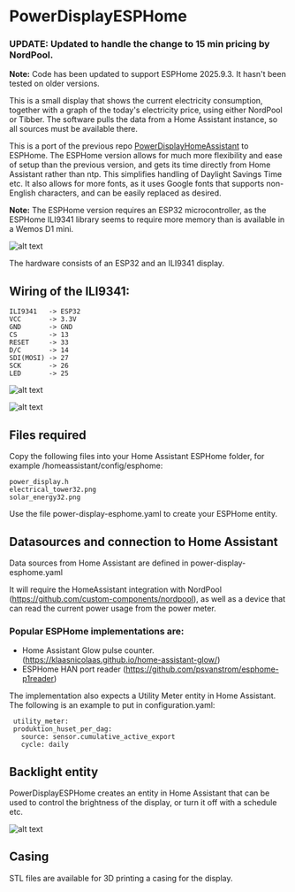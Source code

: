 # PowerDisplayESPHome

### UPDATE: Updated to handle the change to 15 min pricing by NordPool. 
**Note:** Code has been updated to support ESPHome 2025.9.3. It hasn't been tested on older versions.


This is a small display that shows the current electricity consumption, together with a graph of the today's electricity price, using either NordPool or Tibber. The software pulls the data from a Home Assistant instance, so all sources must be available there.

This is a port of the previous repo [PowerDisplayHomeAssistant](https://github.com/johannyren/PowerDisplayHomeAssistant) to ESPHome. The ESPHome version allows for much more flexibility and ease of setup than the previous version, and gets its time directly from Home Assistant rather than ntp. This simplifies handling of Daylight Savings Time etc. It also allows for more fonts, as it uses Google fonts that supports non-English characters, and can be easily replaced as desired.

**Note:** The ESPHome version requires an ESP32 microcontroller, as the ESPHome ILI9341 library seems to require more memory than is available in a Wemos D1 mini.



![alt text](https://github.com/johannyren/PowerDisplayESPHome/blob/main/images/Display1.jpg?raw=true)

The hardware consists of an ESP32 and an ILI9341 display.

## Wiring of the ILI9341:

```
ILI9341   -> ESP32
VCC       -> 3.3V
GND       -> GND
CS        -> 13
RESET     -> 33
D/C       -> 14
SDI(MOSI) -> 27
SCK       -> 26
LED       -> 25
```

![alt text](https://github.com/johannyren/PowerDisplayESPHome/blob/main/images/Wiring_ILI9341.jpg?raw=true)


![alt text](https://github.com/johannyren/PowerDisplayESPHome/blob/main/images/Wiring_ESP32.jpg?raw=true)

## Files required

Copy the following files into your Home Assistant ESPHome folder, for example /homeassistant/config/esphome:

```
power_display.h
electrical_tower32.png
solar_energy32.png
```
Use the file power-display-esphome.yaml to create your ESPHome entity.

## Datasources and connection to Home Assistant
Data sources from Home Assistant are defined in power-display-esphome.yaml

It will require the HomeAssistant integration with NordPool (https://github.com/custom-components/nordpool), as well as a device that can read the current power usage from the power meter. 

### Popular ESPHome implementations are:

- Home Assistant Glow pulse counter. (https://klaasnicolaas.github.io/home-assistant-glow/)
- ESPHome HAN port reader  (https://github.com/psvanstrom/esphome-p1reader)

The implementation also expects a Utility Meter entity in Home Assistant. The following is an example to put in configuration.yaml:
```
 utility_meter:
 produktion_huset_per_dag:
   source: sensor.cumulative_active_export
   cycle: daily
```

## Backlight entity
PowerDisplayESPHome creates an entity in Home Assistant that can be used to control the brightness of the display, or turn it off with a schedule etc.

![alt text](https://github.com/johannyren/PowerDisplayESPHome/blob/main/images/Backlight_entity.jpg?raw=true)



## Casing
STL files are available for 3D printing a casing for the display.

    
